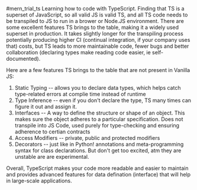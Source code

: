 #mern_trial_ts
Learning how to code with TypeScript.  Finding that TS is a superset of JavaScript, so all valid JS is valid TS, and all TS code needs to be transpiled to JS to run in a brower or Node.JS environment.  There are some excellent features TS brings to the table, making it a widely used superset in production.  It takes slightly longer for the transpiling process potentially producing higher CI (continual integration, if your company uses that) costs, but TS leads to more maintainable code, fewer bugs and better collaboration (declaring types make reading code easier, ie self-documented). 

Here are a few features TS brings to the table that are not present in Vanilla JS:
1. Static Typing -- allows you to declare data types, which helps catch type-related errors at complie time instead of runtime
2. Type Inference -- even if you don't declare the type, TS many times can figure it out and assign it.
3. Interfaces -- A way to define the structure or shape of an object.  This makes sure the object adheres to a particular specification.  Does not transpile into JS Code, used purely for type-checking and ensuring adherence to certian contracts
4. Access Modifiers -- private, public and protected modifiers
5. Decorators -- just like in Python!  annotations and meta-programming syntax for class declarations.  But don't get too excited, atm they are unstable are are experimental. 

Overall, TypeScript makes your code more readable and easier to maintain and provides advanced features for data defination (interface) that will help in large-scale applications.  